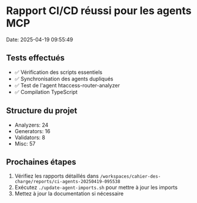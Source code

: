 # Rapport CI/CD réussi pour les agents MCP
Date: 2025-04-19 09:55:49

## Tests effectués
- ✅ Vérification des scripts essentiels
- ✅ Synchronisation des agents dupliqués
- ✅ Test de l'agent htaccess-router-analyzer
- ✅ Compilation TypeScript

## Structure du projet
- Analyzers: 24
- Generators: 16
- Validators: 8
- Misc: 57

## Prochaines étapes
1. Vérifiez les rapports détaillés dans `/workspaces/cahier-des-charge/reports/ci-agents-20250419-095538`
2. Exécutez `./update-agent-imports.sh` pour mettre à jour les imports
3. Mettez à jour la documentation si nécessaire
